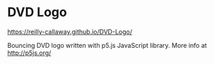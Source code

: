 # DVD Logo

https://reilly-callaway.github.io/DVD-Logo/

Bouncing DVD logo written with p5.js JavaScript library. More info at http://p5js.org/

